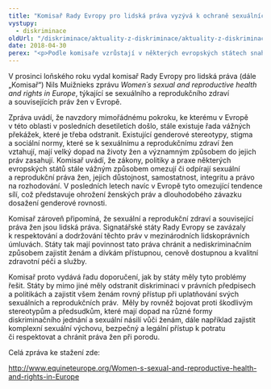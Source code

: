 ```yaml
---
title: "Komisař Rady Evropy pro lidská práva vyzývá k ochraně sexuálních a reprodukčních práv žen"
vystupy:
  - diskriminace
oldUrl: "/diskriminace/aktuality-z-diskriminace/aktuality-z-diskriminace-2018/komisar-rady-evropy-pro-lidska-prava-vyzyva-k-ochrane-sexualnich-a-reprodukcnich-prav-ze/"
date: 2018-04-30
perex: "<p>Podle komisaře vzrůstají v některých evropských státech snahy o omezení sexuálních a reprodukčních práv žen.</p>"
---
```


<!-- imported from the old website -->

<p>V prosinci loňského roku vydal komisař Rady Evropy pro lidská práva (dále „Komisař“) Nils Muižnieks zprávu <i>Women´s sexual and reproductive health and rights in Europe</i>, týkající se sexuálního a reprodukčního zdraví a souvisejících práv žen v Evropě. </p> <p>Zpráva uvádí, že navzdory mimořádnému pokroku, ke kterému v Evropě v této oblasti v posledních desetiletích došlo, stále existuje řada vážných překážek, které je třeba odstranit. Existující genderové stereotypy, stigma a sociální normy, které se k sexuálnímu a reprodukčnímu zdraví žen vztahují, mají velký dopad na životy žen a významným způsobem do jejich práv zasahují. Komisař uvádí, že zákony, politiky a praxe některých evropských států stále vážným způsobem omezují či odpírají sexuální a reprodukční práva žen, jejich důstojnost, samostatnost, integritu a právo na rozhodování. V posledních letech navíc v Evropě tyto omezující tendence sílí, což představuje ohrožení ženských práv a dlouhodobého závazku dosažení genderové rovnosti.</p> <p>Komisař zároveň připomíná, že sexuální a reprodukční zdraví a související práva žen jsou lidská práva. Signatářské státy Rady Evropy se zavázaly k respektování a dodržování těchto práv v mezinárodních lidskoprávních úmluvách. Státy tak mají povinnost tato práva chránit a nediskriminačním způsobem zajistit ženám a dívkám přístupnou, cenově dostupnou a kvalitní zdravotní péči a služby. </p> <p>Komisař proto vydává řadu doporučení, jak by státy měly tyto problémy řešit. Státy by mimo jiné měly odstranit diskriminaci v právních předpisech a politikách a zajistit všem ženám rovný přístup při uplatňování svých sexuálních a reprodukčních práv.  Měly by rovněž bojovat proti škodlivým stereotypům a předsudkům, které mají dopad na různé formy diskriminačního jednání a sexuální násilí vůči ženám, dále například zajistit komplexní sexuální výchovu, bezpečný a legální přístup k potratu či respektovat a chránit práva žen při porodu.</p> <p>Celá zpráva ke stažení zde:</p> <p><a title="Otevření do nového okna" href="http://www.equineteurope.org/Women-s-sexual-and-reproductive-health-and-rights-in-Europe" target="_blank">http://www.equineteurope.org/Women-s-sexual-and-reproductive-health-and-rights-in-Europe</a> </p>
